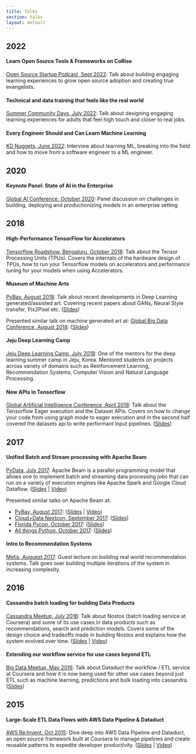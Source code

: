 ```yaml
---
title: Talks
section: talks
layout: default
---
```


<div class="hfeed">

  <!-- 2022 -->
  <div class="hentry post project-batch-title">
    <h2>2022</h2>
  </div>

  <!-- Open Source Startup Podcast -->
  <div class="hentry post project-batch-title">
    <h4>Learn Open Source Tools & Frameworks on CoRise</h4>
    <div class="entry-summary">
      <p><a class="talk-title" href="https://anchor.fm/ossstartuppodcast/episodes/E54-Learn-Open-Source-Tools--Frameworks-on-CoRise-e1oig3g" target="_blank">Open Source Startup Podcast, Sept 2022</a>: Talk about building engaging learning experiences to grow open source adoption and creating true evangelists.</p>
    </div>
  </div>
  
  <!-- Summer Community Days -->
  <div class="hentry post project-batch-title">
    <h4>Technical and data training that feels like the real world</h4>
    <div class="entry-summary">
      <p><a class="talk-title" href="https://www.youtube.com/watch?v=V1bLXu1P388" target="_blank">Summer Community Days, July 2022</a>: Talk about designing engaging learning experiences for adults that feel high touch and closer to real jobs.</p>
    </div>
  </div>

  <!-- KD Nuggets -->
  <div class="hentry post project-batch-title">
    <h4>Every Engineer Should and Can Learn Machine Learning</h4>
    <div class="entry-summary">
      <p><a class="talk-title" href="https://www.kdnuggets.com/2022/06/corise-every-engineer-learn-machine-learning.html" target="_blank">KD Nuggets, June 2022</a>: Interview about learning ML, breaking into the field and how to move from a software engineer to a ML engineer.</p>
    </div>
  </div>

  <!-- 2020 -->
  <div class="hentry post project-batch-title">
    <h2>2020</h2>
  </div>

  <!-- Global AI Conference, October 2020 -->
  <div class="hentry post project-batch-title">
    <h4>Keynote Panel: State of AI in the Enterprise</h4>
    <div class="entry-summary">
      <p><a class="talk-title" href="http://www.globalbigdataconference.com/boston/global-artificial-intelligence-virtual-conference/schedule-123.html" target="_blank">Global AI Conference, October 2020</a>: Panel discussion on challenges in building, deploying and productionizing models in an enterprise setting.</p>
    </div>
  </div>

  <!-- 2018 -->
  <div class="hentry post project-batch-title">
    <h2>2018</h2>
  </div>

  <!-- Tensorflow Roadshow, Bengaluru, October 2018 -->
  <div class="hentry post project-batch-title">
    <h4>High-Performance TensorFlow for Accelerators</h4>
    <div class="entry-summary">
      <p><a class="talk-title" href="https://events.withgoogle.com/tfr-blr/" target="_blank">Tensorflow Roadshow, Bengaluru, October 2018</a>: Talk about the Tensor Processing Units (TPUs). Covers the internals of the hardware design of TPUs, how to run your Tensorflow models on accelerators and performance tuning for your models when using Accelerators.</p>
    </div>
  </div>

  <!-- PyBay, August 2018 -->
  <div class="hentry post project-batch-title">
    <h4>Museum of Machine Arts</h4>
    <div class="entry-summary">
      <p><a class="talk-title" href="https://pybay.com/" target="_blank">PyBay, August 2018</a>: Talk about recent developments in Deep Learning generated/assisted art. Covering recent papers about GANs, Neural Style transfer, Pix2Pixel etc. (<a href="https://speakerdeck.com/sb2nov/museum-of-machine-arts" target="_blank">Slides</a>)</p>
      <p>Presented similar talk on machine generated art at: <a class="talk-title" href="http://www.globalbigdataconference.com/santa-clara/6th-annual-global-big-data-conference/schedule-105.html" target="_blank">Global Big Data Conference, August 2018</a>: (<a href="https://speakerdeck.com/sb2nov/museum-of-machine-arts" target="_blank">Slides</a>)</p>
    </div>
  </div>

  <!-- Jeju Deep Learning Camp, July 2018 -->
  <div class="hentry post project-batch-title">
    <h4>Jeju Deep Learning Camp</h4>
    <div class="entry-summary">
      <p><a class="talk-title" href="http://jeju.dlcamp.org/2018/" target="_blank">Jeju Deep Learning Camp, July 2018</a>: One of the mentors for the deep learning summer camp in Jeju, Korea. Mentored students on projects across variety of domains such as Reinforcement Learning, Recommendation Systems, Computer Vision and Natural Language Processing.</p>
    </div>
  </div>

  <!-- Global Artificial Intelligence Conference, April 2018 -->
  <div class="hentry post project-batch-title">
    <h4>New APIs in Tensorflow</h4>
    <div class="entry-summary">
      <p><a class="talk-title" href="http://www.globalbigdataconference.com/seattle/global-artificial-intelligence-conference/event-103.html" target="_blank">Global Artificial Intelligence Conference, April 2018</a>: Talk about the Tensorflow Eager execution and the Dataset APIs. Covers on how to change your code from using graph mode to eager execution and in the second half covered the datasets api to write performant input pipelines. (<a href="https://speakerdeck.com/sb2nov/new-apis-in-tensorflow" target="_blank">Slides</a>)</p>
    </div>
  </div>

  <!-- 2017 -->
  <div class="hentry post project-batch-title">
    <h2>2017</h2>
  </div>

  <!-- PyData, July 2017 -->
  <div class="hentry post project-batch-title">
    <h4>Unified Batch and Stream processing with Apache Beam</h4>
    <div class="entry-summary">
      <p><a class="talk-title" href="https://pydata.org/seattle2017/" target="_blank">PyData, July 2017</a>: Apache Beam is a parallel programming model that allows one to implement batch and streaming data processing jobs that can run on a variety of execution engines like Apache Spark and Google Cloud Dataflow. (<a href="https://speakerdeck.com/sb2nov/big-data-processing-with-apache-beam" target="_blank">Slides</a> | <a href="https://www.youtube.com/watch?v=-6xpDRiurmA" target="_blank">Video</a>)</p>
      <p>Presented similar talks on Apache Beam at:<ul>
        <!-- PyBay, Aug 2017 -->
        <li><a class="talk-title" href="https://pybay.com/" target="_blank">PyBay, August 2017</a>: (<a href="https://speakerdeck.com/sb2nov/unified-batch-and-stream-processing-with-apache-beam" target="_blank">Slides</a> | <a href="https://www.youtube.com/watch?v=z2nEOPz30so" target="_blank">Video</a>)</li>
        <!-- CloudDataNextCon, Sep 2017 -->
        <li><a class="talk-title" href="http://cdsea17.xnextcon.com/" target="_blank">Cloud+Data Nextcon, September 2017</a>: (<a href="https://speakerdeck.com/sb2nov/unified-processing-with-apache-beam" target="_blank">Slides</a>)</li>
        <!-- Florida Pycon, Oct 2017 -->
        <li><a class="talk-title" href="http://flpy.org/" target="_blank">Florida Pycon, October 2017</a>: (<a href="https://speakerdeck.com/sb2nov/unified-processing-with-apache-beam" target="_blank">Slides</a>)</li>
        <!-- All things Python, Oct 2017 -->
        <li><a class="talk-title" href="https://www.meetup.com/All-Things-Python/events/243725413/" target="_blank">All things Python, October 2017</a>: (<a href="https://speakerdeck.com/sb2nov/unified-processing-with-apache-beam" target="_blank">Slides</a>)</li>
      </ul></p>
    </div>
  </div>

  <!-- Metis, August 2017 -->
  <div class="hentry post project-batch-title">
    <h4>Intro to Recommendation Systems</h4>
    <div class="entry-summary">
      <p><a class="talk-title" href="https://www.thisismetis.com/" target="_blank">Metis, Auguest 2017</a>: Guest lecture on building real world recommendation systems. Talk goes over building multiple iterations of the system in increasing complexity.</p>
    </div>
  </div>

  <!-- 2016 -->
  <div class="hentry post project-batch-title">
    <h2>2016</h2>
  </div>

  <!-- Cassandra Meetup, July 2016 -->
  <div class="hentry post project-batch-title">
    <h4>Cassandra batch loading for building Data Products</h4>
    <div class="entry-summary">
      <p><a class="talk-title" href="http://www.meetup.com/DataStax-Cassandra-South-Bay-Users/events/232405279/" target="_blank">Cassandra Meetup, July 2016</a>: Talk about Nostos (batch loading service at Coursera) and some of its use cases in data products such as recommendations, search and prediction models. Covers some of the design choice and tradeoffs made in building Nostos and explains how the system evolved over time. (<a href="https://speakerdeck.com/sb2nov/cassandra-batch-loading-for-data-products" target="_blank">Slides</a> | <a href="https://www.youtube.com/watch?v=SQBGPX_eYZ0" target="_blank">Video</a>)</p>
    </div>
  </div>

  <!-- Big Data Meetup, May 2016 -->
  <div class="hentry post project-batch-title">
    <h4>Extending our workflow service for use cases beyond ETL</h4>
    <div class="entry-summary">
      <p><a class="talk-title" href="http://www.meetup.com/San-Francisco-AWS-Big-Data-Meetup/events/229638199/" target="_blank">Big Data Meetup, May 2016</a>: Talk about Dataduct the workflow / ETL service at Coursera and how it is now being used for other use cases beyond just ETL such as machine learning, predictions and bulk loading into cassandra. (<a href="https://speakerdeck.com/sb2nov/to-and-fro-from-amazon-redshift" target="_blank">Slides</a>)</p>
    </div>
  </div>

  <!-- 2015 -->
  <div class="hentry post project-batch-title">
    <h2>2015</h2>
  </div>

  <!-- AWS Re:Invent, Oct 2015 -->
  <div class="hentry post project-batch-title">
    <h4>Large-Scale ETL Data Flows with AWS Data Pipeline & Dataduct</h4>
    <div class="entry-summary">
      <p><a class="talk-title" href="https://reinvent.awsevents.com/" target="_blank">AWS Re:Invent, Oct 2015</a>: Dive deep into AWS Data Pipeline and Dataduct, an open source framework built at Coursera to manage pipelines and create reusable patterns to expedite developer productivity. (<a href="https://speakerdeck.com/sb2nov/large-scale-etl-data-flows-with-data-pipeline-and-dataduct" target="_blank">Slides</a> | <a href="https://www.youtube.com/watch?v=NLCLoJnhDOM" target="_blank">Video</a>)</p>
    </div>
  </div>

</div>
